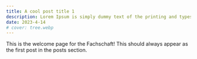 ```yaml
---
title: A cool post title 1
description: Lorem Ipsum is simply dummy text of the printing and typesetting industry. Lorem Ipsum has been the industry's standard dummy text ever since the 1500s, when an unknown printer took a galley of type and scrambled
date: 2023-4-14
# cover: tree.webp
---
```


This is the welcome page for the Fachschaft! This should always appear as the first post in the posts section.
